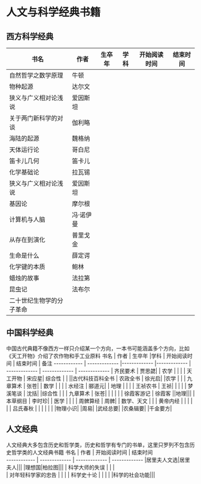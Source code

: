 # 人文与科学经典书籍

## 西方科学经典

 书名  | 作者 | 生卒年 |学科 | 开始阅读时间  | 结束时间  
------------ | ------------- |------------- |------------- | ------------- | ------------- 
| 自然哲学之数学原理  | 牛顿| |  |   |  |
| 物种起源  | 达尔文| |  |   |  |
| 狭义与广义相对论浅说   | 爱因斯坦| | |  |  |
| 关于两门新科学的对谈  | 伽利略| |  |   |  |
| 海陆的起源  | 魏格纳| |  |   |  |
| 天体运行论   | 哥白尼| | |  |  |
| 笛卡儿几何  | 笛卡儿| |  |   |  |
| 化学基础论  | 拉瓦锡| |  |   |  |
| 狭义与广义相对论浅说   | 爱因斯坦|  | |  |  |
| 基因论 | 摩尔根|| | | |
| 计算机与人脑 | 冯·诺伊曼|| |||
| 从存在到演化  | 普里戈金| |  |   |  |
| 生命是什么  | 薛定谔| |  |   |  |
| 化学键的本质   | 鲍林| | |  |  |
| 蜡烛的故事  | 法拉第| |  |   |  |
| 昆虫记   | 法布尔| | |  |  |
| 二十世纪生物学的分子革命|  |   |  |   |  |


## 中国科学经典
中国古代典籍不像西方一样只介绍某一个方向，一本书可能涵盖多个方向，比如《天工开物》介绍了农作物和手工业原料
 书名  | 作者 | 生卒年 |学科 | 开始阅读时间  | 结束时间  | 备注
------------ | ------------- |------------- |------------- | ------------- | ------------- | ------------- 
| 齐民要术  | 贾思勰| | 农学 |   |  |
| 天工开物 | 宋应星| 综合性 | | ||古代科技百科全书
| 农政全书 | 徐光启| |农学 | |
| 九章算术  | 张苍| | 数学 |   |  |
| 水经注  | 郦道元| | 地理 |   |  |
| 王祯农书 | 王祯| | | |
| 梦溪笔谈 | 沈括| |综合性 | |
| 九章算术  | 张苍| |  |   |  |
| 徐霞客游记 | 徐霞客 ||地理|||
| 本草纲目  | 李时珍| | 医学 |   |  |
| 周髀算经 | 周髀| | 数学、天文 | |
| 黄帝内经 |  | |  | | 
| 吕氏春秋 | | | | | |
|物理小识|
|周易|
|武经总要|
|农桑辑要|
|千金要方|

## 人文经典
人文经典大多包含历史和哲学类，历史和哲学有专门的书单，这里只罗列不包含历史哲学类的人文经典书籍
 书名  | 作者  | 开始阅读时间  | 结束时间  
------------ | ------------- | ------------- | ------------- 
|居里夫人文选|居里夫人|||
|理想国|柏拉图|||
| 科学大师的失误  |   |  |   
| 对年轻科学家的忠告   |    | | 
| 科学史十论 | | | |
|科学的社会功能|||
